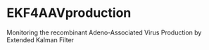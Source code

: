 # EKF4AAVproduction
Monitoring the recombinant Adeno-Associated Virus Production by Extended Kalman Filter
